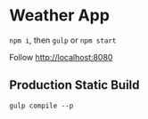 # Weather App 

 `npm i`, then `gulp` or `npm start`

Follow <a href="http://localhost:8080">http://localhost:8080</a>

## Production Static Build

`gulp compile --p`